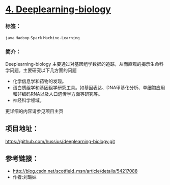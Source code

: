 # [4. Deeplearning-biology](https://github.com/hussius/deeplearning-biology.git)

### 标签：

`java` `Hadoop` `Spark`  `Machine-Learning`

### 简介：

Deeplearning-biology 主要通过对基因组学数据的追踪，从而直观的揭示生命科学问题。主要研究以下几方面的问题

- 化学信息学和药物的发现。
- 蛋白质组学和基因组学研究工具。如基因表达、DNA甲基化分析、单细胞应用和非编码RNA以及人口遗传学方面等研究等。
- 神经科学领域。

更详细的内容请参见项目主页

## 项目地址：

https://github.com/hussius/deeplearning-biology.git

## 参考链接：

- http://blog.csdn.net/scotfield_msn/article/details/54217088
- 作者:刘璐妹

